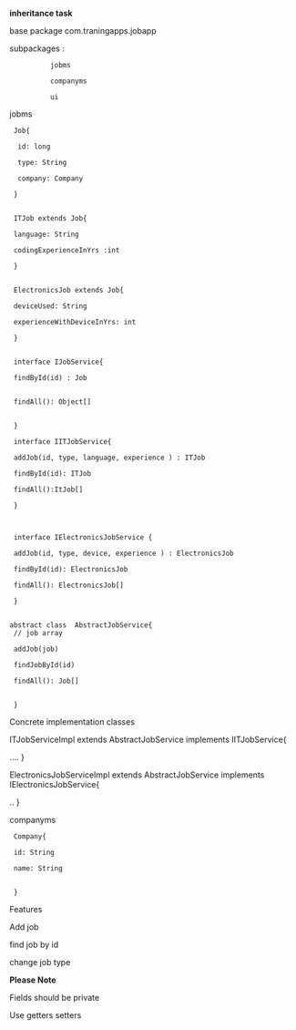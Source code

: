 **inheritance task**

base package com.traningapps.jobapp

subpackages :

              jobms

              companyms

              ui               
              
              
jobms

     
     Job{
     
      id: long
      
      type: String
        
      company: Company
     
     }
   
   
     ITJob extends Job{
     
     language: String
     
     codingExperienceInYrs :int
          
     }
     
     
     ElectronicsJob extends Job{
     
     deviceUsed: String
     
     experienceWithDeviceInYrs: int
     
     }
     
     
     interface IJobService{
     
     findById(id) : Job
     
     
     findAll(): Object[]
     
     
     }
     
     interface IITJobService{
     
     addJob(id, type, language, experience ) : ITJob
     
     findById(id): ITJob
     
     findAll():ItJob[]
     
     }

     
     
     interface IElectronicsJobService {
     
     addJob(id, type, device, experience ) : ElectronicsJob
     
     findById(id): ElectronicsJob
     
     findAll(): ElectronicsJob[]
     
     }
     
          
    abstract class  AbstractJobService{
     // job array
     
     addJob(job)
     
     findJobById(id)
     
     findAll(): Job[]
     
     
     }
           
          

   Concrete implementation classes
   
   ITJobServiceImpl extends AbstractJobService  implements IITJobService{
   
   ....
   }

   ElectronicsJobServiceImpl extends AbstractJobService  implements IElectronicsJobService{
   
   ..
   }  
     



     
companyms


     Company{
     
     id: String
     
     name: String
     
              
     }                  
              
              


Features

 
 Add job
 
 find job by id
  
 change job type
 
**Please Note** 

 Fields should be private
 
 Use getters setters
 
 

